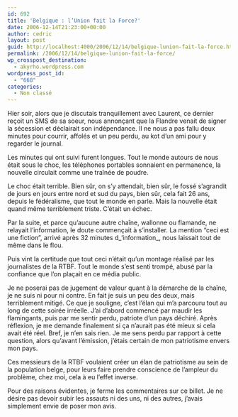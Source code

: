 ```yaml
---
id: 692
title: 'Belgique : l’Union fait la Force?'
date: 2006-12-14T21:23:00+00:00
author: cedric
layout: post
guid: http://localhost:4000/2006/12/14/belgique-lunion-fait-la-force.html
permalink: /2006/12/14/belgique-lunion-fait-la-force/
wp_crosspost_destination:
  - akyrho.wordpress.com
wordpress_post_id:
  - "668"
categories:
  - Non classé
---
```

Hier soir, alors que je discutais tranquillement avec Laurent, ce dernier reçoit un SMS de sa soeur, nous annonçant que la Flandre venait de signer la sécession et déclairait son indépendance. Il ne nous a pas fallu deux minutes pour courrir, affolés et un peu perdu, au kot d’un ami pour y regarder le journal.

Les minutes qui ont suivi furent longues. Tout le monde autours de nous était sous le choc, les téléphones portables sonnaient en permanence, la nouvelle circulait comme une traînée de poudre.

Le choc était terrible. Bien sûr, on s’y attendait, bien sûr, le fossé s’agrandit de jours en jours entre nord et sud du pays, bien sûr, cela fait 26 ans, depuis le fédéralisme, que tout le monde en parle. Mais la nouvelle était quand même terriblement triste. C’était un échec.

Par la suite, et parce qu’aucune autre chaîne, wallonne ou flamande, ne relayait l’information, le doute commençait à s’installer. La mention “ceci est une fiction”, arrivé après 32 minutes d\_‘information\_, nous laissait tout de même dans le flou.

Puis vint la certitude que tout ceci n’était qu’un montage réalisé par les journalistes de la RTBF. Tout le monde s’est senti trompé, abusé par la confiance que l’on plaçait en ce média public.

Je ne poserai pas de jugement de valeur quant à la démarche de la chaîne, je ne suis ni pour ni contre. En fait je suis un peu des deux, mais terriblement mitigé. Ce que je souligne, c’est l’élan qui m’a parcouru tout au long de cette soirée irréelle. J’ai d’abord commencé par maudir les flamingants, puis par me sentir perdu, patriote d’un pays déchiré. Après réflexion, je me demande finalement si ça n’aurait pas été mieux si cela avait été réel. Bref, je n’en sais rien. Je me sens perdu par rapport à cette question, alors qu’avant l’émission, j’étais certain de mon patriotisme envers mon pays.

Ces messieurs de la RTBF voulaient créer un élan de patriotisme au sein de la population belge, pour leurs faire prendre conscience de l’ampleur du problème, chez moi, cela à eu l’effet inverse.

Pour des raisons évidentes, je ferme les commentaires sur ce billet. Je ne désire pas devoir subir les assauts ni des uns, ni des autres, j’avais simplement envie de poser mon avis.